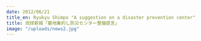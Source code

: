 ```yaml
---
date: 2012/06/21
title_en: Ryukyu Shimpo "A suggestion on a disaster prevention center"
title: 琉球新報「墓地集約し防災センター整備提言」
image: "/uploads/news2.jpg"
---
```

